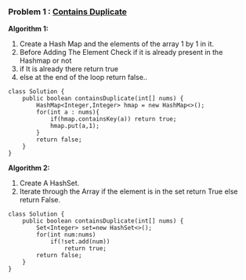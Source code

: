 ### **Problem 1 : [Contains Duplicate](https://leetcode.com/problems/contains-duplicate/description/)**

**Algorithm 1:** 

1. Create a Hash Map and the elements of the array 1 by 1 in it.
2. Before Adding The Element Check if it is already present in the Hashmap or not
3. if It is already there return true
4. else at the end of the loop return false..

```
class Solution {
    public boolean containsDuplicate(int[] nums) {
        HashMap<Integer,Integer> hmap = new HashMap<>();
        for(int a : nums){
            if(hmap.containsKey(a)) return true;
            hmap.put(a,1);
        }
        return false;
    }
}
```
**Algorithm 2:** 

1. Create A HashSet. 
2. Iterate through the Array if the element is in the set return True else return False.

```
class Solution {
    public boolean containsDuplicate(int[] nums) {
        Set<Integer> set=new HashSet<>();
        for(int num:nums)
            if(!set.add(num))
                return true;
        return false;
    }
}
```